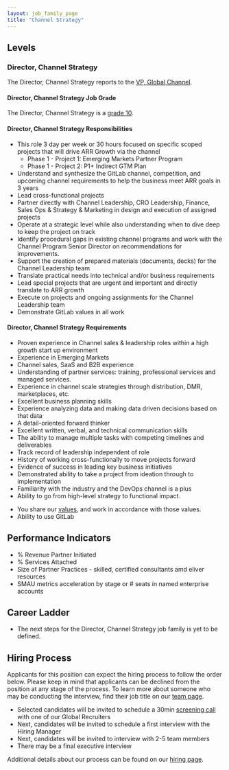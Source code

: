 ```yaml
---
layout: job_family_page
title: "Channel Strategy"
---
```


## Levels

### Director, Channel Strategy

The Director, Channel Strategy reports to the [VP, Global Channel](/job-families/sales/vp-of-global-channels/).

#### Director, Channel Strategy Job Grade

The Director, Channel Strategy is a [grade 10](/handbook/total-rewards/compensation/compensation-calculator/#gitlab-job-grades).

#### Director, Channel Strategy Responsibilities 

* This role 3 day per week or 30 hours focused on specific scoped projects that will drive ARR Growth via the channel
   * Phase 1 - Project 1: Emerging Markets Partner Program 
   * Phase 1 - Project 2: P1+ Indirect GTM Plan 
* Understand and synthesize the GitLab channel, competition, and upcoming channel requirements to help the business meet ARR goals in 3 years 
* Lead cross-functional projects 
* Partner directly with Channel Leadership, CRO Leadership, Finance, Sales Ops & Strategy & Marketing in design and execution of assigned projects 
* Operate at a strategic level while also understanding when to dive deep to keep the project on track
* Identify procedural gaps in existing channel programs and work with the Channel Program Senior Director on recommendations for improvements. 
* Support the creation of prepared materials (documents, decks) for the Channel Leadership team 
* Translate practical needs into technical and/or business requirements
* Lead special projects that are urgent and important and directly translate to ARR growth
* Execute on projects and ongoing assignments for the Channel Leadership team 
* Demonstrate GitLab values in all work

#### Director, Channel Strategy Requirements

* Proven experience in Channel sales & leadership roles within a high growth start up environment 
* Experience in Emerging Markets 
* Channel sales, SaaS and B2B experience 
* Understanding of partner services: training, professional services and managed services.
* Experience in channel scale strategies through distribution, DMR, marketplaces, etc.
* Excellent business planning skills
* Experience analyzing data and making data driven decisions based on that data 
* A detail-oriented forward thinker
* Excellent written, verbal, and technical communication skills
* The ability to manage multiple tasks with competing timelines and deliverables
* Track record of leadership independent of role
* History of working cross-functionally to move projects forward
* Evidence of success in leading key business initiatives
* Demonstrated ability to take a project from ideation through to implementation
* Familiarity with the industry and the DevOps channel is a plus
* Ability to go from high-level strategy to functional impact.
- You share our [values](/handbook/values/), and work in accordance with those values.
- Ability to use GitLab

## Performance Indicators

- % Revenue Partner Initiated
- % Services Attached
- Size of Partner Practices - skilled, certified consultants amd eliver resources
- SMAU metrics acceleration by stage or # seats in named enterprise accounts 

## Career Ladder

* The next steps for the Director, Channel Strategy job family is yet to be defined.

## Hiring Process

Applicants for this position can expect the hiring process to follow the order below. Please keep in mind that applicants can be declined from the position at any stage of the process. To learn more about someone who may be conducting the interview, find their job title on our [team page](/company/team).

- Selected candidates will be invited to schedule a 30min [screening call](/handbook/hiring/interviewing/#screening-call) with one of our Global Recruiters
- Next, candidates will be invited to schedule a first interview with the Hiring Manager
- Next, candidates will be invited to interview with 2-5 team members
- There may be a final executive interview 

Additional details about our process can be found on our [hiring page](/handbook/hiring).
